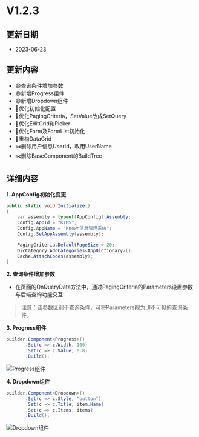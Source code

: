 # V1.2.3

## 更新日期

- 2023-06-23

## 更新内容

- 😄查询条件增加参数
- 😄新增Progress组件
- 😄新增Dropdown组件
- 🔨优化初始化配置
- 🔨优化PagingCriteria，SetValue改成SetQuery
- 🔨优化EditGrid和Picker
- 🔨优化Form及FormList初始化
- 🔨重构DataGrid
- ✂️删除用户信息UserId，改用UserName
- ✂️删除BaseComponent的BuildTree

## 详细内容

**1. AppConfig初始化变更**

```csharp
public static void Initialize()
{
    var assembly = typeof(AppConfig).Assembly;
    Config.AppId = "KIMS";
    Config.AppName = "Known信息管理系统";
    Config.SetAppAssembly(assembly);

    PagingCriteria.DefaultPageSize = 20;
    DicCategory.AddCategories<AppDictionary>();
    Cache.AttachCodes(assembly);
}
```

**2. 查询条件增加参数**

- 在页面的OnQueryData方法中，通过PagingCriteria的Parameters设置参数与后端查询功能交互

> 注意：该参数区别于查询条件，可将Parameters视为UI不可见的查询条件。

**3. Progress组件**

```csharp
builder.Component<Progress>()
       .Set(c => c.Width, 100)
       .Set(c => c.Value, 0.8)
       .Build();
```

![Progress组件](https://foruda.gitee.com/images/1688123279303943318/abef3c0a_14334.png "屏幕截图")

**4. Dropdown组件**

```csharp
builder.Component<Dropdown>()
       .Set(c => c.Style, "button")
       .Set(c => c.Title, item.Name)
       .Set(c => c.Items, items)
       .Build();
```

![Dropdown组件](https://foruda.gitee.com/images/1688123507337730760/1adfc550_14334.png "屏幕截图")
